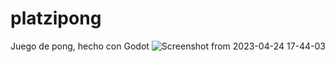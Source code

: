 # platzipong
Juego de pong, hecho con Godot
![Screenshot from 2023-04-24 17-44-03](https://user-images.githubusercontent.com/99058835/234125433-8e30a2a3-4301-47a2-81b3-6913e5fb1ce2.png)
